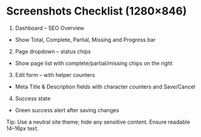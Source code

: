 # Screenshots Checklist (1280×846)

1) Dashboard – SEO Overview
- Show Total, Complete, Partial, Missing and Progress bar

2) Page dropdown – status chips
- Show page list with complete/partial/missing chips on the right

3) Edit form – with helper counters
- Meta Title & Description fields with character counters and Save/Cancel

4) Success state
- Green success alert after saving changes

Tip: Use a neutral site theme; hide any sensitive content. Ensure readable 14–16px text.
